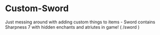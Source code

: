 # Custom-Sword
Just messing around with adding custom things to items - Sword contains Sharpness 7 with hidden enchants and atriutes in game! ( /sword )
